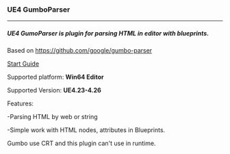 ### **UE4 GumboParser**

------------

##### UE4 GumoParser is plugin for parsing HTML in editor with blueprints.

Based on https://github.com/google/gumbo-parser

[Start Guide](https://github.com/AlexeyTaranov/UE4_Gumbo/blob/StartGuide/StartGuide.md "Start Guide")

Supported platform: **Win64 Editor**

Supported Version: **UE4.23-4.26**

Features:

-Parsing HTML by web or string

-Simple work with HTML nodes, attributes in Blueprints.


Gumbo use CRT and this plugin can't use in runtime.
